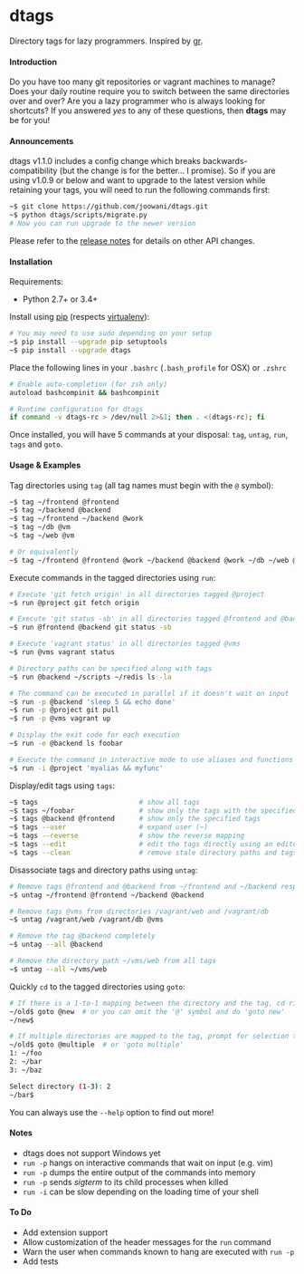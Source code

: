 # dtags 
Directory tags for lazy programmers. 
Inspired by [gr](https://github.com/mixu/gr).

#### Introduction

Do you have too many git repositories or vagrant machines to manage? Does your 
daily routine require you to switch between the same directories over and over? 
Are you a lazy programmer who is always looking for shortcuts? If you answered
*yes* to any of these questions, then **dtags** may be for you!

#### Announcements

dtags v1.1.0 includes a config change which breaks backwards-compatibility (but 
the change is for the better... I promise). So if you are using v1.0.9 or below
and want to upgrade to the latest version while retaining your tags, you will 
need to run the following commands first:
```bash
~$ git clone https://github.com/joowani/dtags.git
~$ python dtags/scripts/migrate.py
# Now you can run upgrade to the newer version
```
Please refer to the [release notes](https://github.com/joowani/dtags/releases) 
for details on other API changes.

#### Installation

Requirements:
* Python 2.7+ or 3.4+

Install using [pip](https://pip.pypa.io) 
(respects [virtualenv](https://virtualenv.readthedocs.org)):
```bash
# You may need to use sudo depending on your setup
~$ pip install --upgrade pip setuptools
~$ pip install --upgrade dtags
```

Place the following lines in your `.bashrc` 
(`.bash_profile` for OSX) or `.zshrc`
```bash
# Enable auto-completion (for zsh only) 
autoload bashcompinit && bashcompinit

# Runtime configuration for dtags
if command -v dtags-rc > /dev/null 2>&1; then . <(dtags-rc); fi
```

Once installed, you will have 5 commands at your disposal: 
`tag`, `untag`, `run`, `tags` and `goto`. 

#### Usage & Examples

Tag directories using `tag` (all tag names must begin with the `@` symbol):
```bash
~$ tag ~/frontend @frontend
~$ tag ~/backend @backend
~$ tag ~/frontend ~/backend @work
~$ tag ~/db @vm
~$ tag ~/web @vm

# Or equivalently
~$ tag ~/frontend @frontend @work ~/backend @backend @work ~/db ~/web @vm
```

Execute commands in the tagged directories using `run`:
```bash
# Execute 'git fetch origin' in all directories tagged @project
~$ run @project git fetch origin

# Execute 'git status -sb' in all directories tagged @frontend and @backend
~$ run @frontend @backend git status -sb

# Execute 'vagrant status' in all directories tagged @vms
~$ run @vms vagrant status

# Directory paths can be specified along with tags
~$ run @backend ~/scripts ~/redis ls -la

# The command can be executed in parallel if it doesn't wait on input
~$ run -p @backend 'sleep 5 && echo done'
~$ run -p @project git pull
~$ run -p @vms vagrant up

# Display the exit code for each execution
~$ run -e @backend ls foobar

# Execute the command in interactive mode to use aliases and functions
~$ run -i @project 'myalias && myfunc'
```

Display/edit tags using `tags`:
```bash
~$ tags						    # show all tags
~$ tags ~/foobar                # show only the tags with the specified path
~$ tags @backend @frontend      # show only the specified tags
~$ tags --user                  # expand user (~)
~$ tags --reverse               # show the reverse mapping
~$ tags --edit                  # edit the tags directly using an editor
~$ tags --clean                 # remove stale directory paths and tags
```

Disassociate tags and directory paths using `untag`:
```bash
# Remove tags @frontend and @backend from ~/frontend and ~/backend respectively
~$ untag ~/frontend @frontend ~/backend @backend

# Remove tags @vms from directories /vagrant/web and /vagrant/db
~$ untag /vagrant/web /vagrant/db @vms

# Remove the tag @backend completely
~$ untag --all @backend

# Remove the directory path ~/vms/web from all tags
~$ untag --all ~/vms/web 
```

Quickly `cd` to the tagged directories using `goto`:
```bash
# If there is a 1-to-1 mapping between the directory and the tag, cd right away
~/old$ goto @new  # or you can omit the '@' symbol and do 'goto new'
~/new$

# If multiple directories are mapped to the tag, prompt for selection then cd
~/old$ goto @multiple  # or 'goto multiple'
1: ~/foo
2: ~/bar
3: ~/baz

Select directory (1-3): 2
~/bar$
```
You can always use the `--help` option to find out more!

#### Notes

* dtags does not support Windows yet
* `run -p` hangs on interactive commands that wait on input (e.g. vim)
* `run -p` dumps the entire output of the commands into memory
* `run -p` sends *sigterm* to its child processes when killed
* `run -i` can be slow depending on the loading time of your shell

#### To Do

* Add extension support
* Allow customization of the header messages for the `run` command
* Warn the user when commands known to hang are executed with `run -p`
* Add tests
